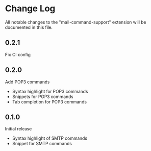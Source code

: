 # Change Log

All notable changes to the "mail-command-support" extension will be documented in this file.

## 0.2.1

Fix CI config

## 0.2.0

Add POP3 commands

-   Syntax highlight for POP3 commands
-   Snippets for POP3 commands
-   Tab completion for POP3 commands

## 0.1.0

Initial release

-   Syntax highlight of SMTP commands
-   Snippet for SMTP commands
